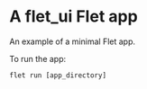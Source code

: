 # A flet_ui Flet app

An example of a minimal Flet app.

To run the app:

```
flet run [app_directory]
```